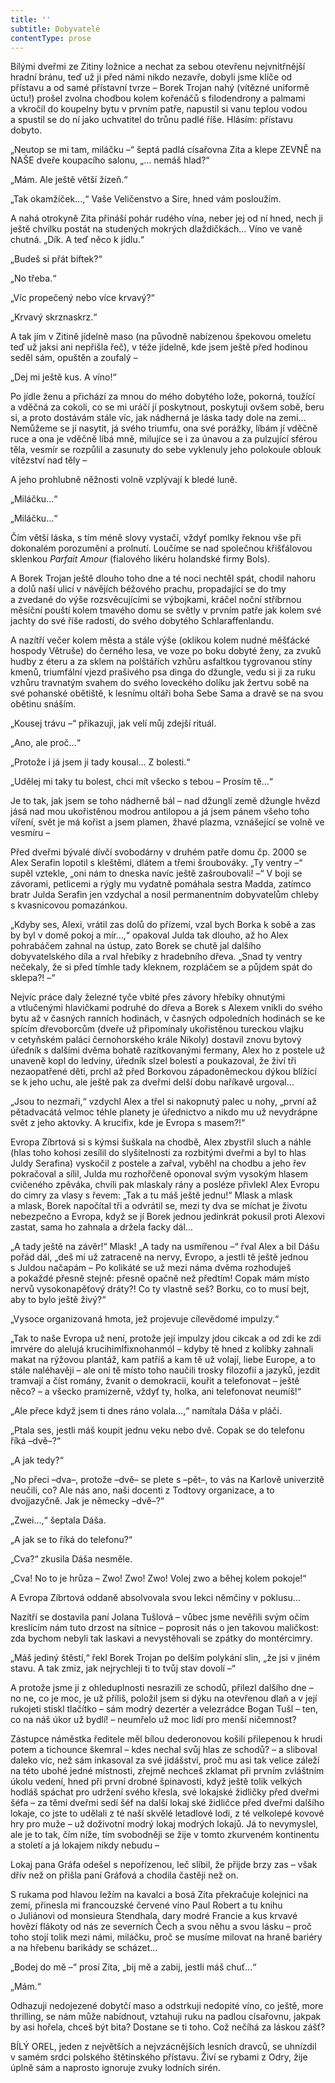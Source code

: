```yaml
---
title: ''
subtitle: Dobyvatelé
contentType: prose
---
```


  

Bílými dveřmi ze Zitiny ložnice a nechat za sebou otevřenu nejvnitřnější hradní bránu, teď už ji před námi nikdo nezavře, dobyli jsme klíče od přístavu a od samé přístavní tvrze – Borek Trojan nahý (vítězné uniformě úctu!) prošel zvolna chodbou kolem kořenáčů s filodendrony a palmami a vkročil do koupelny bytu v prvním patře, napustil si vanu teplou vodou a spustil se do ní jako uchvatitel do trůnu padlé říše. Hlásím: přístavu dobyto.

„Neutop se mi tam, miláčku –“ šeptá padlá císařovna Zita a klepe ZEVNĚ na NAŠE dveře koupacího salonu, „… nemáš hlad?“

„Mám. Ale ještě větší žízeň.“

„Tak okamžíček…,“ Vaše Veličenstvo a Sire, hned vám posloužím.

A nahá otrokyně Zita přináší pohár rudého vína, neber jej od ní hned, nech ji ještě chvilku postát na studených mokrých dlaždičkách… Víno ve vaně chutná. „Dík. A teď něco k jídlu.“

„Budeš si přát biftek?“

„No třeba.“

„Víc propečený nebo více krvavý?“

„Krvavý skrznaskrz.“

A tak jím v Zitině jídelně maso (na původně nabízenou špekovou omeletu teď už jaksi ani nepřišla řeč), v téže jídelně, kde jsem ještě před hodinou seděl sám, opuštěn a zoufalý –

„Dej mi ještě kus. A víno!“

Po jídle ženu a přichází za mnou do mého dobytého lože, pokorná, toužící a vděčná za cokoli, co se mi uráčí jí poskytnout, poskytuji ovšem sobě, beru si, a proto dostávám stále víc, jak nádherná je láska tady dole na zemi… Nemůžeme se jí nasytit, já svého triumfu, ona své porážky, líbám jí vděčně ruce a ona je vděčně líbá mně, milujíce se i za únavou a za pulzující sférou těla, vesmír se rozpůlil a zasunuty do sebe vyklenuly jeho polokoule oblouk vítězství nad těly –

A jeho prohlubně něžnosti volně vzplývají k bledé luně.

„Miláčku…“

„Miláčku…“

Čím větší láska, s tím méně slovy vystačí, vždyť pomlky řeknou vše při dokonalém porozumění a prolnutí. Loučíme se nad společnou křišťálovou sklenkou _Parfait Amour_ (fialového likéru holandské firmy Bols).

A Borek Trojan ještě dlouho toho dne a té noci nechtěl spát, chodil nahoru a dolů naší ulicí v návějích béžového prachu, propadající se do tmy a zvedané do výše rozsvěcujícími se výbojkami, kráčel noční stříbrnou měsíční pouští kolem tmavého domu se světly v prvním patře jak kolem své jachty do své říše radostí, do svého dobytého Schlaraffenlandu.

A nazítří večer kolem města a stále výše (oklikou kolem nudné měšťácké hospody Větruše) do černého lesa, ve voze po boku dobyté ženy, za zvuků hudby z éteru a za sklem na polštářích vzhůru asfaltkou tygrovanou stíny kmenů, triumfální vjezd prašivého psa dinga do džungle, vedu si ji za ruku vzhůru travnatým svahem do svého loveckého dolíku jak žertvu sobě na své pohanské obětiště, k lesnímu oltáři boha Sebe Sama a dravě se na svou obětinu snáším.

„Kousej trávu –“ přikazuji, jak velí můj zdejší rituál.

„Ano, ale proč…“

„Protože i já jsem ji tady kousal… Z bolesti.“

„Udělej mi taky tu bolest, chci mít všecko s tebou – Prosím tě…“

Je to tak, jak jsem se toho nádherně bál – nad džunglí země džungle hvězd jásá nad mou ukořistěnou modrou antilopou a já jsem pánem všeho toho víření, svět je má kořist a jsem plamen, žhavé plazma, vznášející se volně ve vesmíru –

Před dveřmi bývalé dívčí svobodárny v druhém patře domu čp. 2000 se Alex Serafin lopotil s kleštěmi, dlátem a třemi šroubováky. „Ty ventry –“ supěl vztekle, „oni nám to dneska navíc ještě zašroubovali! –“ V boji se závorami, petlicemi a rýgly mu vydatně pomáhala sestra Madda, zatímco bratr Julda Serafin jen vzdychal a nosil permanentním dobyvatelům chleby s kvasnicovou pomazánkou.

„Kdyby ses, Alexi, vrátil zas dolů do přízemí, vzal bych Borka k sobě a zas by byl v domě pokoj a mír…,“ opakoval Julda tak dlouho, až ho Alex pohrabáčem zahnal na ústup, zato Borek se chutě jal dalšího dobyvatelského díla a rval hřebíky z hradebního dřeva. „Snad ty ventry nečekaly, že si před tímhle tady kleknem, rozpláčem se a půjdem spát do sklepa?! –“

Nejvíc práce daly železné tyče vbité přes závory hřebíky ohnutými a vtlučenými hlavičkami podruhé do dřeva a Borek s Alexem vnikli do svého bytu až v časných ranních hodinách, v časných odpoledních hodinách se ke spícím dřevoborcům (dveře už připomínaly ukořistěnou tureckou vlajku v cetyňském paláci černohorského krále Nikoly) dostavil znovu bytový úředník s dalšími dvěma bohatě razítkovanými fermany, Alex ho z postele už unaveně kopl do ledviny, úředník slzel bolestí a poukazoval, že živí tři nezaopatřené děti, prchl až před Borkovou západoněmeckou dýkou blížící se k jeho uchu, ale ještě pak za dveřmi delší dobu naříkavě urgoval…

„Jsou to nezmaři,“ vzdychl Alex a třel si nakopnutý palec u nohy, „první až pětadvacátá velmoc téhle planety je úřednictvo a nikdo mu už nevydrápne svět z jeho aktovky. A krucifix, kde je Evropa s masem?!“

Evropa Zíbrtová si s kýmsi šuškala na chodbě, Alex zbystřil sluch a náhle (hlas toho kohosi zesílil do slyšitelnosti za rozbitými dveřmi a byl to hlas Juldy Serafina) vyskočil z postele a zařval, vyběhl na chodbu a jeho řev pokračoval a sílil, Julda mu rozhořčeně oponoval svým vysokým hlasem cvičeného zpěváka, chvíli pak mlaskaly rány a posléze přivlekl Alex Evropu do cimry za vlasy s řevem: „Tak a tu máš ještě jednu!“ Mlask a mlask a mlask, Borek napočítal tři a odvrátil se, mezi ty dva se míchat je životu nebezpečno a Evropa, když se jí Borek jednou jedinkrát pokusil proti Alexovi zastat, sama ho zahnala a držela facky dál…

„A tady ještě na závěr!“ Mlask! „A tady na usmířenou –“ řval Alex a bil Dášu pořád dál, „deš mi už zatraceně na nervy, Evropo, a jestli tě ještě jednou s Juldou načapám – Po kolikáté se už mezi náma dvěma rozhoduješ a pokaždé přesně stejně: přesně opačně než předtím! Copak mám místo nervů vysokonapěťový dráty?! Co ty vlastně seš? Borku, co to musí bejt, aby to bylo ještě živý?“

„Vysoce organizovaná hmota, jež projevuje cílevědomé impulzy.“

„Tak to naše Evropa už není, protože její impulzy jdou cikcak a od zdi ke zdi imrvére do alelujá krucihimlfixnohanmól – kdyby tě hned z kolíbky zahnali makat na rýžovou plantáž, kam patříš a kam tě už volají, liebe Europe, a to stále naléhavěji – ale oni tě místo toho naučili trosky filozofií a jazyků, jezdit tramvají a číst romány, žvanit o demokracii, kouřit a telefonovat – ještě něco? – a všecko pramizerně, vždyť ty, holka, ani telefonovat neumíš!“

„Ale přece když jsem ti dnes ráno volala…,“ namítala Dáša v pláči.

„Ptala ses, jestli máš koupit jednu veku nebo dvě. Copak se do telefonu říká –dvě–?“

„A jak tedy?“

„No přeci –dva–, protože –dvě– se plete s –pět–, to vás na Karlově univerzitě neučili, co? Ale nás ano, naši docenti z Todtovy organizace, a to dvojjazyčně. Jak je německy –dvě–?“

„Zwei…,“ šeptala Dáša.

„A jak se to říká do telefonu?“

„Cva?“ zkusila Dáša nesměle.

„Cva! No to je hrůza – Zwo! Zwo! Zwo! Volej zwo a běhej kolem pokoje!“

A Evropa Zíbrtová oddaně absolvovala svou lekci němčiny v poklusu…

Nazítří se dostavila paní Jolana Tušlová – vůbec jsme nevěřili svým očím kreslícím nám tuto drzost na sítnice – poprosit nás o jen takovou maličkost: zda bychom nebyli tak laskavi a nevystěhovali se zpátky do montércimry.

„Máš jediný štěstí,“ řekl Borek Trojan po delším polykání slin, „že jsi v jiném stavu. A tak zmiz, jak nejrychleji ti to tvůj stav dovolí –“

A protože jsme ji z ohleduplnosti nesrazili ze schodů, přilezl dalšího dne – no ne, co je moc, je už příliš, položil jsem si dýku na otevřenou dlaň a v její rukojeti stiskl tlačítko – sám modrý dezertér a velezrádce Bogan Tušl – ten, co na náš úkor už bydlí! – neumřelo už moc lidí pro menší ničemnost?

Zástupce náměstka ředitele měl bílou dederonovou košili přilepenou k hrudi potem a tichounce škemral – kdes nechal svůj hlas ze schodů? – a sliboval daleko víc, než sám inkasoval za své jidášství, proč mu asi tak velice záleží na této ubohé jedné místnosti, zřejmě nechceš zklamat při prvním zvláštním úkolu vedení, hned při první drobné špinavosti, když ještě tolik velkých hodláš spáchat pro udržení svého křesla, své lokajské židličky před dveřmi šéfa – za těmi dveřmi sedí šéf na další lokaj ské židličce před dveřmi dalšího lokaje, co jste to udělali z té naší skvělé letadlové lodi, z té velkolepé kovové hry pro muže – už doživotní modrý lokaj modrých lokajů. Já to nevymyslel, ale je to tak, čím níže, tím svobodněji se žije v tomto zkurveném kontinentu a století a já lokajem nikdy nebudu –

Lokaj pana Gráfa odešel s nepořízenou, leč slíbil, že přijde brzy zas – však dřív než on přišla paní Gráfová a chodila častěji než on.

S rukama pod hlavou ležím na kavalci a bosá Zita překračuje kolejnici na zemi, přinesla mi francouzské červené víno Paul Robert a tu knihu o Juliánovi od monsieura Stendhala, dary modré Francie a kus krvavé hovězí flákoty od nás ze severních Čech a svou něhu a svou lásku – proč toho stojí tolik mezi námi, miláčku, proč se musíme milovat na hraně bariéry a na hřebenu barikády se scházet…

„Bodej do mě –“ prosí Zita, „bij mě a zabij, jestli máš chuť…“

„Mám.“

Odhazuji nedojezené dobytčí maso a odstrkuji nedopité víno, co ještě, more thrilling, se nám může nabídnout, vztahuji ruku na padlou císařovnu, jakpak by asi hořela, chceš být bita? Dostane se ti toho. Což nečíhá za láskou zášť?

  

BÍLÝ OREL, jeden z největších a nejvzácnějších lesních dravců, se uhnízdil v samém srdci polského štětínského přístavu. Živí se rybami z Odry, žije úplně sám a naprosto ignoruje zvuky lodních sirén.
